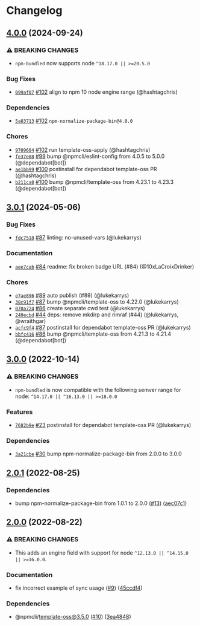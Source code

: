 # Changelog

## [4.0.0](https://github.com/npm/npm-bundled/compare/v3.0.1...v4.0.0) (2024-09-24)
### ⚠️ BREAKING CHANGES
* `npm-bundled` now supports node `^18.17.0 || >=20.5.0`
### Bug Fixes
* [`099af07`](https://github.com/npm/npm-bundled/commit/099af07bee7b761f2fdde4fbbd2eeba0273a6a71) [#102](https://github.com/npm/npm-bundled/pull/102) align to npm 10 node engine range (@hashtagchris)
### Dependencies
* [`5a83713`](https://github.com/npm/npm-bundled/commit/5a837133271b7d7438b80c60f705efe563693140) [#102](https://github.com/npm/npm-bundled/pull/102) `npm-normalize-package-bin@4.0.0`
### Chores
* [`9709604`](https://github.com/npm/npm-bundled/commit/970960418864bf5833857fc3a4e41e1e025fe1f8) [#102](https://github.com/npm/npm-bundled/pull/102) run template-oss-apply (@hashtagchris)
* [`fe37e08`](https://github.com/npm/npm-bundled/commit/fe37e089d7b89d87d5aaa5e15a6688d1d7124f9d) [#99](https://github.com/npm/npm-bundled/pull/99) bump @npmcli/eslint-config from 4.0.5 to 5.0.0 (@dependabot[bot])
* [`ae1bb99`](https://github.com/npm/npm-bundled/commit/ae1bb99e22bd509b53c1156decf1b9430526464c) [#100](https://github.com/npm/npm-bundled/pull/100) postinstall for dependabot template-oss PR (@hashtagchris)
* [`b211ca0`](https://github.com/npm/npm-bundled/commit/b211ca091309f78bb27575a6b4e71c9159adc46f) [#100](https://github.com/npm/npm-bundled/pull/100) bump @npmcli/template-oss from 4.23.1 to 4.23.3 (@dependabot[bot])

## [3.0.1](https://github.com/npm/npm-bundled/compare/v3.0.0...v3.0.1) (2024-05-06)

### Bug Fixes

* [`fdc7518`](https://github.com/npm/npm-bundled/commit/fdc7518448dd60931b3d96b5044486f645c9b9d0) [#87](https://github.com/npm/npm-bundled/pull/87) linting: no-unused-vars (@lukekarrys)

### Documentation

* [`aee7cab`](https://github.com/npm/npm-bundled/commit/aee7cab87960931325f9c4d9dbb39721b85b5e71) [#84](https://github.com/npm/npm-bundled/pull/84) readme: fix broken badge URL (#84) (@10xLaCroixDrinker)

### Chores

* [`e7ae896`](https://github.com/npm/npm-bundled/commit/e7ae896253c02505dbefd9ff55424447d7da4cac) [#89](https://github.com/npm/npm-bundled/pull/89) auto publish (#89) (@lukekarrys)
* [`38c91f7`](https://github.com/npm/npm-bundled/commit/38c91f79921afa1e2256a64a3a60fb9d8b6e0fa1) [#87](https://github.com/npm/npm-bundled/pull/87) bump @npmcli/template-oss to 4.22.0 (@lukekarrys)
* [`070a724`](https://github.com/npm/npm-bundled/commit/070a7247155f94496a132ade46e9d2771caef307) [#86](https://github.com/npm/npm-bundled/pull/86) create separate cwd test (@lukekarrys)
* [`240ecbd`](https://github.com/npm/npm-bundled/commit/240ecbdaf1eca2ac1332458c8d15ef33d63672f9) [#44](https://github.com/npm/npm-bundled/pull/44) deps: remove mkdirp and rimraf (#44) (@lukekarrys, @wraithgar)
* [`acfc9f4`](https://github.com/npm/npm-bundled/commit/acfc9f4f9b57c2fee38d1538cd796a94fbdf6a2c) [#87](https://github.com/npm/npm-bundled/pull/87) postinstall for dependabot template-oss PR (@lukekarrys)
* [`bbfc416`](https://github.com/npm/npm-bundled/commit/bbfc416ca26d3823d8956b684c4fbd2b74bcc8aa) [#86](https://github.com/npm/npm-bundled/pull/86) bump @npmcli/template-oss from 4.21.3 to 4.21.4 (@dependabot[bot])

## [3.0.0](https://github.com/npm/npm-bundled/compare/v2.0.1...v3.0.0) (2022-10-14)

### ⚠️ BREAKING CHANGES

* `npm-bundled` is now compatible with the following semver range for node: `^14.17.0 || ^16.13.0 || >=18.0.0`

### Features

* [`7682b9e`](https://github.com/npm/npm-bundled/commit/7682b9ef3059b92fab54a89190d8e6a7b3c25425) [#23](https://github.com/npm/npm-bundled/pull/23) postinstall for dependabot template-oss PR (@lukekarrys)

### Dependencies

* [`3a21cbe`](https://github.com/npm/npm-bundled/commit/3a21cbe987497d1830d8c382c4fa7e9e1547723b) [#30](https://github.com/npm/npm-bundled/pull/30) bump npm-normalize-package-bin from 2.0.0 to 3.0.0

## [2.0.1](https://github.com/npm/npm-bundled/compare/v2.0.0...v2.0.1) (2022-08-25)


### Dependencies

* bump npm-normalize-package-bin from 1.0.1 to 2.0.0 ([#13](https://github.com/npm/npm-bundled/issues/13)) ([aec07c1](https://github.com/npm/npm-bundled/commit/aec07c1fff4dd0690e3792c6fe00b6d7e574c017))

## [2.0.0](https://github.com/npm/npm-bundled/compare/v1.1.2...v2.0.0) (2022-08-22)


### ⚠ BREAKING CHANGES

* This adds an engine field with support for node `^12.13.0 || ^14.15.0 || >=16.0.0`.

### Documentation

* fix incorrect example of sync usage ([#9](https://github.com/npm/npm-bundled/issues/9)) ([45ccdf4](https://github.com/npm/npm-bundled/commit/45ccdf4211e0552e3957fc6dd8134a6440a803c3))


### Dependencies

* @npmcli/template-oss@3.5.0 ([#10](https://github.com/npm/npm-bundled/issues/10)) ([3ea4848](https://github.com/npm/npm-bundled/commit/3ea48487c07992c9c589ee527423ef8e3e193a7c))
